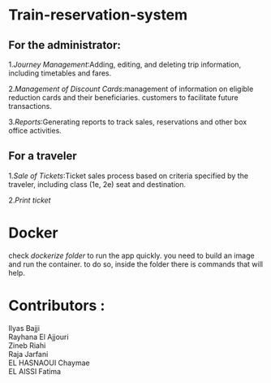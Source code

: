 # Train-reservation-system

## For the administrator:
1.*Journey Management*:Adding, editing, and deleting trip information,
including timetables and fares.

2.*Management of Discount Cards*:management of information on eligible
reduction cards and their beneficiaries. customers to facilitate future
transactions.


3.*Reports*:Generating reports to track sales, reservations and other box    office activities.

## For a traveler
1.*Sale of Tickets*:Ticket sales process based on criteria specified by the
 traveler, including class (1e, 2e) seat and destination.
 
2.*Print ticket*


# Docker
check *dockerize folder* to run the app quickly.
you need to build an image and run the container. to do so, inside the folder there is commands that will help.
 
# Contributors :
Ilyas Bajji
<br>
Rayhana El Ajjouri
<br>
Zineb Riahi
<br>
Raja Jarfani
<br>
EL HASNAOUI Chaymae
<br>
EL AISSI Fatima 


